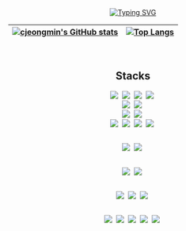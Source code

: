 <div align="center">
  
<a href="https://git.io/typing-svg">
  <img src="https://readme-typing-svg.demolab.com?font=Menlo&pause=1000&color=008080&center=true&vCenter=true&width=435&lines=%F0%9F%91%8B+Hi%2C+I%E2%80%99m+%40cjeongmin" alt="Typing SVG" />
</a>  

[![cjeongmin's GitHub stats](https://github-readme-stats.vercel.app/api?username=cjeongmin&show_icons=true&theme=github_dark)](https://github.com/cjeongmin/github-readme-stats) | [![Top Langs](https://github-readme-stats.vercel.app/api/top-langs/?username=cjeongmin&layout=compact&theme=github_dark)](https://github.com/cjeongmin) |
| ------------- | ------------- |

<br>

<h2 align="center"> Stacks </h2>
<p align="center">
  
  <div>
    <img src="https://img.shields.io/badge/HTML5-E34F26?style=flat-square&logo=HTML5&logoColor=white"/>&nbsp 
    <img src="https://img.shields.io/badge/CSS3-1572B6?style=flat-square&logo=CSS3&logoColor=white"/>&nbsp 
    <img src="https://img.shields.io/badge/JavaScript-F7DF1E?style=flat-square&logo=JavaScript&logoColor=white"/>&nbsp 
    <img src="https://img.shields.io/badge/TypeScript-3178C6?style=flat-square&logo=TypeScript&logoColor=white"/>&nbsp 
    <br />
    <img src="https://img.shields.io/badge/React-61DAFB?style=flat-square&logo=React&logoColor=white"/>&nbsp 
    <img src="https://img.shields.io/badge/Next.js-000000?style=flat-square&logo=Next.js&logoColor=white"/>&nbsp 
    <br />
    <img src="https://img.shields.io/badge/Sass-CC6699?style=flat-square&logo=Sass&logoColor=white"/>&nbsp 
    <img src="https://img.shields.io/badge/styled_components-DB7093?style=flat-square&logo=styled-components&logoColor=white"/>&nbsp
    <br />
    <img src="https://img.shields.io/badge/Redux-764ABC?style=flat-square&logo=Redux&logoColor=white"/>&nbsp 
    <img src="https://img.shields.io/badge/Redux_Saga-999999?style=flat-square&logo=Redux-Saga&logoColor=white"/>&nbsp 
    <img src="https://img.shields.io/badge/React_Query-FF4154?style=flat-square&logo=reactquery&logoColor=white"/>&nbsp 
    <img src="https://img.shields.io/badge/Recoil-3578E5?style=flat-square&logo=recoil&logoColor=white"/>&nbsp 
  </div>

  <h2></h2>  

  <div>
    <img src="https://img.shields.io/badge/iOS-000000?style=flat-square&logo=iOS&logoColor=white"/>&nbsp 
    <img src="https://img.shields.io/badge/Swift-F05138?style=flat-square&logo=Swift&logoColor=white"/>&nbsp 
  </div>

  <h2></h2>

  <div>
    <img src="https://img.shields.io/badge/Android-34A853?style=flat-square&logo=Android&logoColor=white"/>&nbsp 
    <img src="https://img.shields.io/badge/Kotlin-7F52FF?style=flat-square&logo=Kotlin&logoColor=white"/>&nbsp 
  </div>

  <h2></h2>

  <div>
    <img src="https://img.shields.io/badge/node.js-339933?style=flat-square&logo=node.js&logoColor=white"/>&nbsp 
    <img src="https://img.shields.io/badge/Express-000000?style=flat-square&logo=Express&logoColor=white"/>&nbsp 
    <img src="https://img.shields.io/badge/MySQL-4479A1?style=flat-square&logo=MySQL&logoColor=white"/>&nbsp 
  </div>

  <h2></h2>

  <div>
    <img src="https://img.shields.io/badge/Python-3776AB?style=flat-square&logo=python&logoColor=white"/>&nbsp 
    <img src="https://img.shields.io/badge/PyTorch-EE4C2C?style=flat-square&logo=PyTorch&logoColor=white"/>&nbsp 
    <img src="https://img.shields.io/badge/scikit_learn-F7931E?style=flat-square&logo=scikitlearn&logoColor=white"/>&nbsp 
    <img src="https://img.shields.io/badge/NumPy-013243?style=flat-square&logo=NumPy&logoColor=white"/>&nbsp 
    <img src="https://img.shields.io/badge/Pandas-150458?style=flat-square&logo=Pandas&logoColor=white"/>&nbsp 
  </div>
</p>
  
</div>



  
<!---
cjeongmin/cjeongmin is a ✨ special ✨ repository because its `README.md` (this file) appears on your GitHub profile.
You can click the Preview link to take a look at your changes.

- 🔭 I’m currently working on ...
- 🌱 I’m currently learning ...
- 👯 I’m looking to collaborate on ...
- 🤔 I’m looking for help with ...
- 💬 Ask me about ...
- 📫 How to reach me: ...
- 😄 Pronouns: ...
- ⚡ Fun fact: ...
--->
